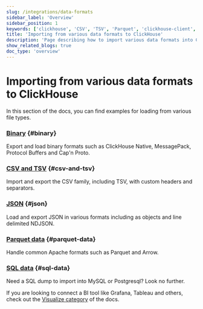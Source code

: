 ```yaml
---
slug: /integrations/data-formats
sidebar_label: 'Overview'
sidebar_position: 1
keywords: ['clickhouse', 'CSV', 'TSV', 'Parquet', 'clickhouse-client', 'clickhouse-local']
title: 'Importing from various data formats to ClickHouse'
description: 'Page describing how to import various data formats into ClickHouse'
show_related_blogs: true
doc_type: 'overview'
---
```


# Importing from various data formats to ClickHouse

In this section of the docs, you can find examples for loading from various file types.

### [**Binary**](/integrations/data-ingestion/data-formats/binary.md) {#binary}

Export and load binary formats such as ClickHouse Native, MessagePack, Protocol Buffers and Cap'n Proto.

### [**CSV and TSV**](/integrations/data-ingestion/data-formats/csv-tsv.md) {#csv-and-tsv}

Import and export the CSV family, including TSV, with custom headers and separators.

### [**JSON**](/integrations/data-ingestion/data-formats/json/intro.md) {#json}

Load and export JSON in various formats including as objects and line delimited NDJSON.

### [**Parquet data**](/integrations/data-ingestion/data-formats/parquet.md) {#parquet-data}

Handle common Apache formats such as Parquet and Arrow.

### [**SQL data**](/integrations/data-ingestion/data-formats/sql.md) {#sql-data}

Need a SQL dump to import into MySQL or Postgresql? Look no further.

If you are looking to connect a BI tool like Grafana, Tableau and others, check out the [Visualize category](../../data-visualization/index.md) of the docs.
